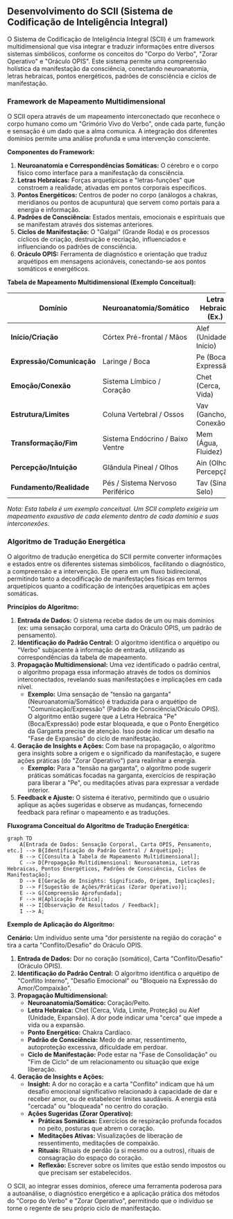 ## Desenvolvimento do SCII (Sistema de Codificação de Inteligência Integral)

O Sistema de Codificação de Inteligência Integral (SCII) é um framework multidimensional que visa integrar e traduzir informações entre diversos sistemas simbólicos, conforme os conceitos do "Corpo do Verbo", "Zorar Operativo" e "Oráculo OPIS". Este sistema permite uma compreensão holística da manifestação da consciência, conectando neuroanatomia, letras hebraicas, pontos energéticos, padrões de consciência e ciclos de manifestação.

### Framework de Mapeamento Multidimensional

O SCII opera através de um mapeamento interconectado que reconhece o corpo humano como um "Grimório Vivo do Verbo", onde cada parte, função e sensação é um dado que a alma comunica. A integração dos diferentes domínios permite uma análise profunda e uma intervenção consciente.

**Componentes do Framework:**

1.  **Neuroanatomia e Correspondências Somáticas:** O cérebro e o corpo físico como interface para a manifestação da consciência.
2.  **Letras Hebraicas:** Forças arquetípicas e "letras-funções" que constroem a realidade, ativadas em pontos corporais específicos.
3.  **Pontos Energéticos:** Centros de poder no corpo (análogos a chakras, meridianos ou pontos de acupuntura) que servem como portais para a energia e informação.
4.  **Padrões de Consciência:** Estados mentais, emocionais e espirituais que se manifestam através dos sistemas anteriores.
5.  **Ciclos de Manifestação:** O "Galgal" (Grande Roda) e os processos cíclicos de criação, destruição e recriação, influenciados e influenciando os padrões de consciência.
6.  **Oráculo OPIS:** Ferramenta de diagnóstico e orientação que traduz arquétipos em mensagens acionáveis, conectando-se aos pontos somáticos e energéticos.

**Tabela de Mapeamento Multidimensional (Exemplo Conceitual):**

| Domínio | Neuroanatomia/Somático | Letra Hebraica (Ex.) | Ponto Energético (Ex.) | Padrão de Consciência (Ex.) | Ciclo de Manifestação (Ex.) | Oráculo OPIS (Arquétipo Ex.) |
|---|---|---|---|---|---|---|
| **Início/Criação** | Córtex Pré-frontal / Mãos | Alef (Unidade, Início) | Coroa / Mãos | Intenção, Potencial Puro | Início do Ciclo (Semente) | Ação/Início |
| **Expressão/Comunicação** | Laringe / Boca | Pe (Boca, Expressão) | Garganta | Clareza, Verdade | Fase de Expansão | Comunicação/Expressão |
| **Emoção/Conexão** | Sistema Límbico / Coração | Chet (Cerca, Vida) | Coração | Amor, Compaixão | Pico de Manifestação | Crescimento/Expansão |
| **Estrutura/Limites** | Coluna Vertebral / Ossos | Vav (Gancho, Conexão) | Base da Coluna | Disciplina, Ordem | Fase de Consolidação | Proteção/Limites |
| **Transformação/Fim** | Sistema Endócrino / Baixo Ventre | Mem (Água, Fluidez) | Plexo Solar / Sacro | Liberação, Renovação | Fim do Ciclo (Colheita/Morte) | Transformação/Fim de Ciclo |
| **Percepção/Intuição** | Glândula Pineal / Olhos | Ain (Olho, Percepção) | Terceiro Olho | Insight, Visão | Fase de Reflexão | Intuição/Visão |
| **Fundamento/Realidade** | Pés / Sistema Nervoso Periférico | Tav (Sinal, Selo) | Pés / Raiz | Ancoragem, Manifestação | Realização | Fundamento/Estabilidade |

*Nota: Esta tabela é um exemplo conceitual. Um SCII completo exigiria um mapeamento exaustivo de cada elemento dentro de cada domínio e suas interconexões.*

### Algoritmo de Tradução Energética

O algoritmo de tradução energética do SCII permite converter informações e estados entre os diferentes sistemas simbólicos, facilitando o diagnóstico, a compreensão e a intervenção. Ele opera em um fluxo bidirecional, permitindo tanto a decodificação de manifestações físicas em termos arquetípicos quanto a codificação de intenções arquetípicas em ações somáticas.

**Princípios do Algoritmo:**

1.  **Entrada de Dados:** O sistema recebe dados de um ou mais domínios (ex: uma sensação corporal, uma carta do Oráculo OPIS, um padrão de pensamento).
2.  **Identificação do Padrão Central:** O algoritmo identifica o arquétipo ou "Verbo" subjacente à informação de entrada, utilizando as correspondências da tabela de mapeamento.
3.  **Propagação Multidimensional:** Uma vez identificado o padrão central, o algoritmo propaga essa informação através de todos os domínios interconectados, revelando suas manifestações e implicações em cada nível.
    *   **Exemplo:** Uma sensação de "tensão na garganta" (Neuroanatomia/Somático) é traduzida para o arquétipo de "Comunicação/Expressão" (Padrão de Consciência/Oráculo OPIS). O algoritmo então sugere que a Letra Hebraica "Pe" (Boca/Expressão) pode estar bloqueada, e que o Ponto Energético da Garganta precisa de atenção. Isso pode indicar um desafio na "Fase de Expansão" do ciclo de manifestação.
4.  **Geração de Insights e Ações:** Com base na propagação, o algoritmo gera insights sobre a origem e o significado da manifestação, e sugere ações práticas (do "Zorar Operativo") para realinhar a energia.
    *   **Exemplo:** Para a "tensão na garganta", o algoritmo pode sugerir práticas somáticas focadas na garganta, exercícios de respiração para liberar a "Pe", ou meditações ativas para expressar a verdade interior.
5.  **Feedback e Ajuste:** O sistema é iterativo, permitindo que o usuário aplique as ações sugeridas e observe as mudanças, fornecendo feedback para refinar o mapeamento e as traduções.

**Fluxograma Conceitual do Algoritmo de Tradução Energética:**

```mermaid
graph TD
    A[Entrada de Dados: Sensação Corporal, Carta OPIS, Pensamento, etc.] --> B{Identificação do Padrão Central / Arquétipo};
    B --> C[Consulta à Tabela de Mapeamento Multidimensional];
    C --> D[Propagação Multidimensional: Neuroanatomia, Letras Hebraicas, Pontos Energéticos, Padrões de Consciência, Ciclos de Manifestação];
    D --> E[Geração de Insights: Significado, Origem, Implicações];
    D --> F[Sugestão de Ações/Práticas (Zorar Operativo)];
    E --> G[Compreensão Aprofundada];
    F --> H[Aplicação Prática];
    H --> I[Observação de Resultados / Feedback];
    I --> A;
```

**Exemplo de Aplicação do Algoritmo:**

**Cenário:** Um indivíduo sente uma "dor persistente na região do coração" e tira a carta "Conflito/Desafio" do Oráculo OPIS.

1.  **Entrada de Dados:** Dor no coração (somático), Carta "Conflito/Desafio" (Oráculo OPIS).
2.  **Identificação do Padrão Central:** O algoritmo identifica o arquétipo de "Conflito Interno", "Desafio Emocional" ou "Bloqueio na Expressão do Amor/Compaixão".
3.  **Propagação Multidimensional:**
    *   **Neuroanatomia/Somático:** Coração/Peito.
    *   **Letra Hebraica:** Chet (Cerca, Vida, Limite, Proteção) ou Alef (Unidade, Expansão). A dor pode indicar uma "cerca" que impede a vida ou a expansão.
    *   **Ponto Energético:** Chakra Cardíaco.
    *   **Padrão de Consciência:** Medo de amar, ressentimento, autoproteção excessiva, dificuldade em perdoar.
    *   **Ciclo de Manifestação:** Pode estar na "Fase de Consolidação" ou "Fim de Ciclo" de um relacionamento ou situação que exige liberação.
4.  **Geração de Insights e Ações:**
    *   **Insight:** A dor no coração e a carta "Conflito" indicam que há um desafio emocional significativo relacionado à capacidade de dar e receber amor, ou de estabelecer limites saudáveis. A energia está "cercada" ou "bloqueada" no centro do coração.
    *   **Ações Sugeridas (Zorar Operativo):**
        *   **Práticas Somáticas:** Exercícios de respiração profunda focados no peito, posturas que abrem o coração.
        *   **Meditações Ativas:** Visualizações de liberação de ressentimento, meditações de compaixão.
        *   **Rituais:** Rituais de perdão (a si mesmo ou a outros), rituais de consagração do espaço do coração.
        *   **Reflexão:** Escrever sobre os limites que estão sendo impostos ou que precisam ser estabelecidos.

O SCII, ao integrar esses domínios, oferece uma ferramenta poderosa para a autoanálise, o diagnóstico energético e a aplicação prática dos métodos do "Corpo do Verbo" e "Zorar Operativo", permitindo que o indivíduo se torne o regente de seu próprio ciclo de manifestação.